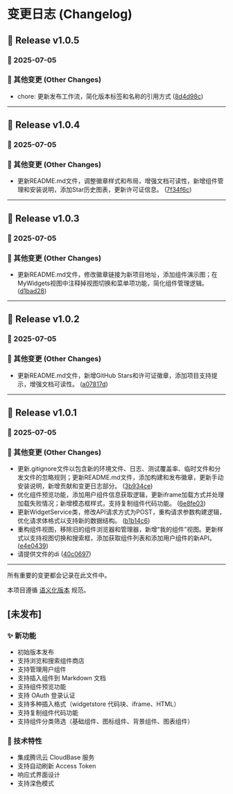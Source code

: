 # 变更日志 (Changelog)

## 🎉 Release v1.0.5

### 📅 2025-07-05

### 🔧 其他变更 (Other Changes)
- chore: 更新发布工作流，简化版本标签和名称的引用方式 ([8d4d98c](https://github.com/n1203/widgetstore-obsidian-plugin/commit/8d4d98c))


---


## 🎉 Release v1.0.4

### 📅 2025-07-05

### 🔧 其他变更 (Other Changes)
- 更新README.md文件，调整徽章样式和布局，增强文档可读性，新增组件管理和安装说明，添加Star历史图表，更新许可证信息。 ([7f34f6c](https://github.com/n1203/widgetstore-obsidian-plugin/commit/7f34f6c))


---


## 🎉 Release v1.0.3

### 📅 2025-07-05

### 🔧 其他变更 (Other Changes)
- 更新README.md文件，修改徽章链接为新项目地址，添加组件演示图；在MyWidgets视图中注释掉视图切换和菜单项功能，简化组件管理逻辑。 ([d1bad28](https://github.com/kuai-dian/obsidian/commit/d1bad28))


---


## 🎉 Release v1.0.2

### 📅 2025-07-05

### 🔧 其他变更 (Other Changes)
- 更新README.md文件，新增GitHub Stars和许可证徽章，添加项目支持提示，增强文档可读性。 ([a07817d](https://github.com/kuai-dian/obsidian/commit/a07817d))


---


## 🎉 Release v1.0.1

### 📅 2025-07-05

### 🔧 其他变更 (Other Changes)
- 更新.gitignore文件以包含新的环境文件、日志、测试覆盖率、临时文件和分发文件的忽略规则；更新README.md文件，添加构建和发布徽章，更新手动安装说明，新增贡献和变更日志部分。 ([3b934ce](https://github.com/kuai-dian/obsidian/commit/3b934ce))
- 优化组件预览功能，添加用户组件信息获取逻辑，更新iframe加载方式并处理加载失败情况；新增模态框样式，支持复制组件代码功能。 ([6e8fe03](https://github.com/kuai-dian/obsidian/commit/6e8fe03))
- 更新WidgetService类，修改API请求方式为POST，重构请求参数构建逻辑，优化请求体格式以支持新的数据结构。 ([b1b14c6](https://github.com/kuai-dian/obsidian/commit/b1b14c6))
- 重构组件视图，移除旧的组件浏览器和管理器，新增“我的组件”视图。更新样式以支持视图切换和搜索框，添加获取组件列表和添加用户组件的新API。 ([e4e0439](https://github.com/kuai-dian/obsidian/commit/e4e0439))
- 请提供文件的di ([40c0697](https://github.com/kuai-dian/obsidian/commit/40c0697))


---


所有重要的变更都会记录在此文件中。

本项目遵循 [语义化版本](https://semver.org/lang/zh-CN/) 规范。

## [未发布]

### ✨ 新功能
- 初始版本发布
- 支持浏览和搜索组件商店
- 支持管理用户组件
- 支持插入组件到 Markdown 文档
- 支持组件预览功能
- 支持 OAuth 登录认证
- 支持多种插入格式（widgetstore 代码块、iframe、HTML）
- 支持复制组件代码功能
- 支持组件分类筛选（基础组件、图标组件、背景组件、图表组件）

### 🔧 技术特性
- 集成腾讯云 CloudBase 服务
- 支持自动刷新 Access Token
- 响应式界面设计
- 支持深色模式